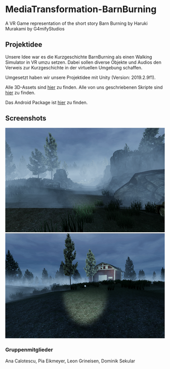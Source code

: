 # MediaTransformation-BarnBurning
A VR Game representation of the short story Barn Burning by Haruki Murakami by G4mifyStudios

## Projektidee
Unsere Idee war es die Kurzgeschichte BarnBurning als einen Walking Simulator in VR umzu setzen.
Dabei sollen diverse Objekte und Audios den Verweis zur Kurzgeschichte in der virtuellen Umgebung schaffen.

Umgesetzt haben wir unsere Projektidee mit Unity (Version: 2019.2.9f1).

Alle 3D-Assets sind [hier](./Barn%20Burning%20VR/Assets/Models/) zu finden.
Alle von uns geschriebenen Skripte sind [hier](./Barn%20Burning%20VR/Assets/Scripts/) zu finden.

Das Android Package ist [hier](./APK/) zu finden.

## Screenshots

![Start of the Game](/Screenshots/Start.PNG)
![Barn 1 ingame](./Screenshots/Barn1.png)

### Gruppenmitglieder
Ana Calotescu, Pia Eikmeyer, Leon Grineisen, Dominik Sekular